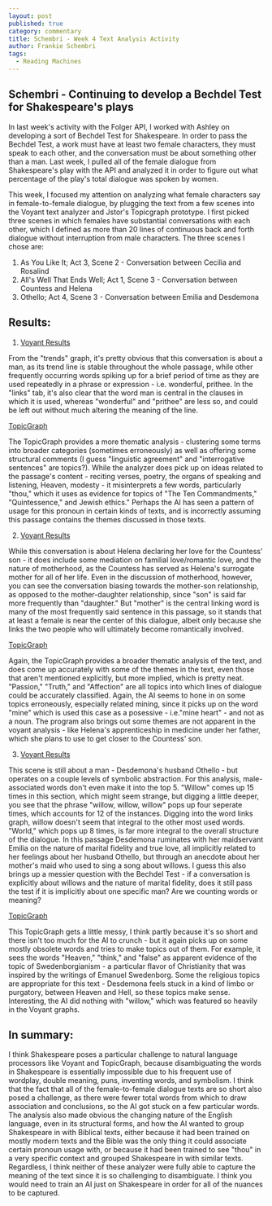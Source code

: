```yaml
---
layout: post
published: true
category: commentary
title: Schembri - Week 4 Text Analysis Activity
author: Frankie Schembri
tags:
  - Reading Machines
---
```

## Schembri - Continuing to develop a Bechdel Test for Shakespeare's plays

In last week's activity with the Folger API, I worked with Ashley on developing a sort of Bechdel Test for Shakespeare. In order to pass the Bechdel Test, a work must have at least two female characters, they must speak to each other, and the conversation must be about something other than a man. Last week, I pulled all of the female dialogue from Shakespeare's play with the API and analyzed it in order to figure out what percentage of the play's total dialogue was spoken by women. 

This week, I focused my attention on analyzing what female characters say in female-to-female dialogue, by plugging the text from a few scenes into the Voyant text analyzer and Jstor's Topicgraph prototype. I first picked three scenes in which females have substantial conversations with each other, which I defined as more than 20 lines of continuous back and forth dialogue without interruption from male characters. The three scenes I chose are:

1. As You Like It; Act 3, Scene 2 - Conversation between Cecilia and Rosalind
2. All's Well That Ends Well; Act 1, Scene 3 - Conversation between Countess and Helena
3. Othello; Act 4, Scene 3 - Conversation between Emilia and Desdemona

## Results:

1. [Voyant Results](http://voyant-tools.org/?corpus=b1509e1d4bd3ee86edf57d0babec8f34)

From the "trends" graph, it's pretty obvious that this conversation is about a man, as its trend line is stable throughout the whole passage, while other frequently occurring words spiking up for a brief period of time as they are used repeatedly in a phrase or expression - i.e. wonderful, prithee. In the "links" tab, it's also clear that the word man is central in the clauses in which it is used, whereas "wonderful" and "prithee" are less so, and could be left out without much altering the meaning of the line.

[TopicGraph](https://labs.jstor.org/topicgraph/monograph/2cb2170fac900dd654377d95a3778b6a)
    
The TopicGraph provides a more thematic analysis - clustering some terms into broader categories (sometimes erroneously) as well as offering some structural comments (I guess "linguistic
agreement" and "interrogative sentences" are topics?). While the analyzer does pick up on ideas related to the passage's content - reciting verses, poetry, the organs of speaking and listening, Heaven, modesty - it misinterprets a few words, particularly "thou," which it uses as evidence for topics of "The Ten Commandments," "Quintessence," and Jewish ethics." Perhaps the AI has seen a pattern of usage for this pronoun in certain kinds of texts, and is incorrectly assuming this passage contains the themes discussed in those texts. 

2. [Voyant Results](http://voyant-tools.org/?corpus=ebe19a0c4cc7bb7d4171d8271167a734)

While this conversation is about Helena declaring her love for the Countess' son - it does include some mediation on familial love/romantic love, and the nature of motherhood, as the Countess has served as Helena's surrogate mother for all of her life. Even in the discussion of motherhood, however, you can see the conversation biasing towards the mother-son relationship, as opposed to the mother-daughter relationship, since "son" is said far more frequently than "daughter." But "mother" is the central linking word is many of the most frequently said sentence in this passage, so it stands that at least a female is near the center of this dialogue, albeit only because she links the two people who will ultimately become romantically involved.

[TopicGraph](https://labs.jstor.org/topicgraph/monograph/e5aa0d7f4234df91f896bc556c72fdfe)

Again, the TopicGraph provides a broader thematic analysis of the text, and does come up accurately with some of the themes in the text, even those that aren't mentioned explicitly, but more implied, which is pretty neat. "Passion," "Truth," and "Affection" are all topics into which lines of dialogue could be accurately classified. Again, the AI seems to hone in on some topics erroneously, especially related mining, since it picks up on the word "mine" which is used this case as a posessive - i.e."mine heart" - and not as a noun. The program also brings out some themes are not apparent in the voyant analysis - like Helena's apprenticeship in medicine under her father, which she plans to use to get closer to the Countess' son. 

3. [Voyant Results](http://voyant-tools.org/?corpus=f240d6108989c8a890f484e0461f5490)

This scene is still about a man - Desdemona's husband Othello - but operates on a couple levels of symbolic abstraction. For this analysis, male-associated words don't even make it into the top 5. "Willow" comes up 15 times in this section, which might seem strange, but digging a little deeper, you see that the phrase "willow, willow, willow" pops up four seperate times, which accounts for 12 of the instances. Digging into the word links graph, willow doesn't seem that integral to the other most used words. "World," which pops up 8 times, is far more integral to the overall structure of the dialogue. In this passage Desdemona ruminates with her maidservant Emilia on the nature of marital fidelity and true love, all implicitly related to her feelings about her husband Othello, but through an anecdote about her mother's maid who used to sing a song about willows. I guess this also brings up a messier question with the Bechdel Test - if a conversation is explicitly about willows and the nature of marital fidelity, does it still pass the test if it is implicitly about one specific man? Are we counting words or meaning? 

[TopicGraph](https://labs.jstor.org/topicgraph/monograph/7dcd58e583a6b611764fcdbb55cf5c3c)

This TopicGraph gets a little messy, I think partly because it's so short and there isn't too much for the AI to crunch - but it again picks up on some mostly obsolete words and tries to make topics out of them. For example, it sees the words "Heaven," "think," and "false" as apparent evidence of the topic of Swedenborgianism - a particular flavor of Christianity that was inspired by the writings of Emanuel Swedenborg. Some the religious topics are appropriate for this text - Desdemona feels stuck in a kind of limbo or purgatory, between Heaven and Hell, so these topics make sense. Interesting, the AI did nothing with "willow," which was featured so heavily in the Voyant graphs. 


## In summary:

I think Shakespeare poses a particular challenge to natural language processors like Voyant and TopicGraph, because disambiguating the words in Shakespeare is essentially impossible due to his frequent use of wordplay, double meaning, puns, inventing words, and symbolism. I think that the fact that all of the female-to-female dialogue texts are so short also posed a challenge, as there were fewer total words from which to draw association and conclusions, so the AI got stuck on a few particular words. The analysis also made obvious the changing nature of the English language, even in its structural forms, and how the AI wanted to group Shakespeare in with Biblical texts, either because it had been trained on mostly modern texts and the Bible was the only thing it could associate certain pronoun usage with, or because it had been trained to see "thou" in a very specific context and grouped Shakespeare in with similar texts. Regardless, I think neither of these analyzer were fully able to capture the meaning of the text since it is so challenging to disambiguate. I think you would need to train an AI just on Shakespeare in order for all of the nuances to be captured. 


